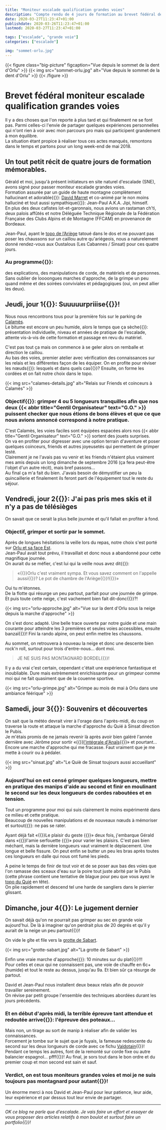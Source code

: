 ```yaml
---
title: "Moniteur escalade qualification grandes voies"
description: "Compte rendu de 4 jours de formation au brevet fédéral de moniteur escalade qualification grandes voies à la FFCAM"
date: 2020-03-27T11:23:47+01:00
publishdate: 2020-03-26T11:23:47+01:00
lastmod: 2020-03-27T11:23:47+01:00

tags: ["escalade", "grande voie"]
categories: ["escalade"]

img: "sommet-orlu.jpg"
---
```


{{< figure class="big-picture" figcaption="Vue depuis le sommet de la dent d'Orlu" >}}
  {{< img src="sommet-orlu.jpg" alt="Vue depuis le sommet de la dent d'Orlu" >}}
{{< /figure >}}

# Brevet fédéral moniteur escalade qualification grandes voies

Il y a des choses que l'on reporte à plus tard et qui finalement ne se font pas. Parmi celles-ci l'envie de partager quelques expériences personnelles qui n'ont rien à voir avec mon parcours pro mais qui participent grandement à mon équilibre.  
La situation étant propice à réaliser tous ces actes manqués, remontons dans le temps et partons pour un long week-end de mai 2018.

## Un tout petit récit de quatre jours de formation mémorables.

Gérald et moi, jusqu'à présent initiateurs en site naturel d'escalade (SNE), avons signé pour passer moniteur escalade grandes voies.  
Formation assurée par un guide de haute montagne complètement hallucinant et adorable{{<nbsp>}}: [David Marret](https://oncledav.blogspot.com/) et co-animé par le non moins halluciné et tout aussi sympathique{{<nbsp>}}: Jean-Paul A.K.A. Jipi, himself.  
En plus des deux cafistes lot-et-garonnais, nous avions un rastaman ch'ti, deux palois affûtés et notre Déléguée Technique Régionale de la Fédération Française des Clubs Alpins et de Montagne (FFCAM) en provenance de Bordeaux.

Jean-Paul, ayant le [topo de l’Ariège](http://cafma.free.fr/) tatoué dans le dos et ne pouvant pas poser les chaussons sur un caillou autre qu'ariégeois, nous a naturelement donné rendez-vous aux Oustalous (Les Cabannes / Sinsat) pour ces quatre jours.

### Au programme{{<nbsp>}}:

des explications, des manipulations de corde, de matériels et de personnes. Sans oublier de loooongues marches d'approche, de la grimpe un peu quand même et des soirées conviviales et pédagogiques (oui, on peut allier les deux).

## Jeudi, jour 1{{<nbsp>}}: Suuuuurpriiise{{<nbsp>}}!

Nous nous rencontrons tous pour la première fois sur le parking de [Calamès](http://cafma.free.fr/calames/fr_cal.htm).  
Le bitume est encore un peu humide, alors le temps que ça sèche{{<nbsp>}}: présentation individuelle, niveau et années de pratique de l'escalade, attente vis-à-vis de cette formation et passage en revu du matériel.

C'est pas tout ça mais on commence à se geler alors on remballe et direction le caillou.  
Au bas des voies, premier atelier avec vérification des connaissances sur les relais et les différentes façon de les équiper. On en profite pour réviser les nœuds{{<nbsp>}}: lesquels et dans quels cas{{<nbsp>}}? Ensuite, on forme les cordées et on fait notre choix dans le topo.

{{< img src="calames-details.jpg" alt="Relais sur Friends et coinceurs à Calamès" >}}

### Objectif{{<nbsp>}}: grimper 4 ou 5 longueurs tranquilles afin que nos deux {{< abbr title="Gentil Organisateur" text="G.O." >}} puissent checker que nous étions de bons élèves et que ce que nous avions annoncé correspond à notre pratique.  

C'est Calamès, les voies faciles sont équipées espacées alors nos {{< abbr title="Gentil Organisateur" text="G.O." >}} sortent des jouets surprises.  
On va en profiter pour digresser avec une option terrain d'aventure et poser quelques coinceurs, friends et autres joyeusetés qui permettent de grimper lesté.  
Clairement je ne l'avais pas vu venir et les friends n'étaient plus vraiment mes amis depuis un long dimanche de septembre 2016 (ça fera peut-être l'objet d'un autre récit), mais bref passons…  
Au final ça m'a fait du bien. J'avais besoin de démystifier un peu la quincaillerie et finalement ils feront parti de l'équipement tout le reste du séjour.

## Vendredi, jour 2{{<nbsp>}}: J'ai pas pris mes skis et il n'y a pas de télésièges

On savait que ce serait la plus belle journée et qu'il fallait en profiter à fond.

### Objectif, grimper et sortir par le sommet.

Après de longues hésitations la veille lors du repas, notre choix s'est porté sur [Orlu et sa face Est](http://cafma.free.fr/Orlu/fr_orlu.htm).  
Jean-Paul avait tout prévu, il travaillait et donc nous a abandonné pour cette magnifique journée.  
On aurait du se méfier, c'est lui qui la veille nous avez dit{{<nbsp>}}:

> «{{<nbsp>}}Orlu c'est vraiment sympa. Et vous savez comment on l'appelle aussi{{<nbsp>}}? Le pot de chambre de l'Ariège{{<nbsp>}}!{{<nbsp>}}»

Oui tu m'étonnes.  
De la flotte qui résurge un peu partout, parfait pour une journée de grimpe. Et puis toute cette neige, c'est vachement bien fait dit-donc{{<nbsp>}}?!

{{< img src="orlu-approche.jpg" alt="Vue sur la dent d'Orlu sous la neige depuis la marche d'approche" >}}

On s'est donc adapté. Une belle trace ouverte par notre guide et une main courante pour atteindre les 3 premières et seules voies accessibles, ensuite banzaï{{<nbsp>}}! Fini la rando alpine, on peut enfin mettre les chaussons.

Au sommet, on retrouvera à nouveau la neige et donc une descente bien rock'n roll, surtout pour trois d'entre-nous… dont moi.

> JE NE SUIS PAS MONTAGNARD BORDEL{{<nbsp>}}!

Il y a du vrai c'est certain, cependant c'était une expérience fantastique et inoubliable. Dure mais extrèmement enrichissante pour un grimpeur comme moi qui ne fait quasiment que de la couenne sportive.

{{< img src="orlu-grimpe.jpg" alt="Grimpe au mois de mai à Orlu dans une ambiance féérique" >}}

## Samedi, jour 3{{<nbsp>}}: Souvenirs et découvertes

On sait que la météo devrait virer à l'orage dans l'après-midi, du coup on traverse la route et attaque la marche d'approche du Quié à Sinsat direction le Pubis.  
Je m'étais promis de ne jamais revenir là après avoir bien galéré l'année dernière avec Jérôme pour sortir «{{<nbsp>}}[l'intégrale d'Anaïs](/blog/integrale-anais/){{<nbsp>}}» et pourtant…  
Encore une marche d'approche qui me fracasse. Faut vraiment que je me mette à courir ou à pédaler.  

{{< img src="sinsat.jpg" alt="Le Quiè de Sinsat toujours aussi accueillant" >}}

### Aujourd'hui on est censé grimper quelques longueurs, mettre en pratique des manips d'aide au second et finir en moulinant le second sur les deux longueurs de cordes raboutées et en tension.

Tout un programme pour moi qui suis clairement le moins expérimenté dans ce milieu et cette pratique.  
Beaucoup de nouvelles manipulations et de nouveaux nœuds à mémoriser et surtout{{<nbsp>}}: ne pas se rater.  

Ayant déjà fait «{{<nbsp>}}Le plaisir du geste {{<nbsp>}}» deux fois, j'embarque Gérald dans «{{<nbsp>}}l'amie serfouette {{<nbsp>}}» pour varier les plaisirs. C'est pas bien méchant, mais la dernière longueurs vaut vraiment le déplacement. Une longue et belle fissure. On peut enfin se butter un peu les bras après toutes ces longueurs en dalle qui nous ont fumé les pieds.

A peine le temps de finir de tout voir et de se poser aux bas des voies que l'on ramasse des sceaux d'eau sur la poire tout juste abrité par le Pubis (cette phrase contient une tentative de blague pour peu que vous ayez le [topo du Quié](http://cafma.free.fr/Sinsat/fr_sins.htm) en tête).  
On plie rapidement et descend tel une harde de sangliers dans le pierrier glissant.

## Dimanche, jour 4{{<nbsp>}}: Le jugement dernier

On savait déjà qu'on ne pourrait pas grimper au sec en grande voie aujourd'hui. De là à imaginer qu'on perdrait plus de 20 degrés et qu'il y aurait de la neige un peu partout{{<nbsp>}}!

On vide le gîte et file vers la [grotte de Sabart](http://cafma.free.fr/sabart/fr_sabart.htm).  

{{< img src="grotte-sabart.jpg" alt="La grotte de Sabart" >}}

Enfin une vraie marche d'approche{{<nbsp>}}: 10 minutes sur du plat{{<nbsp>}}!!!  
Pour celles et ceux qui ne connaissent pas, une voie de chauffe en 6c+ (humide) et tout le reste au dessus, jusqu'au 9a. Et bien sûr ça résurge de partout.

David et Jean-Paul nous installent deux beaux relais afin de pouvoir travailler sereinement.  
On révise par petit groupe l'ensemble des techniques abordées durant les jours précédents.  

### Et en début d'après midi, la terrible épreuve tant attendue et redoutée arrive{{<nbsp>}}: l'épreuve des poteaux…

Mais non, un tirage au sort de manip à réaliser afin de valider les connaissances.  
Forcement je tombe sur le sujet que je fuyais, la fameuse redescente du second sur les deux longueurs de corde avec ce fichu [Valdotain](https://www.lesnoeuds.com/noeud-138-noeud-valdotain.html){{<nbsp>}}! Pendant ce temps les autres, font de la remonté sur corde fixe ou autre balancier espagnol… pfff{{<nbsp>}}!
Au final, je sors tout dans le bon ordre et du premier coup et mon second est sain et sauf.

### Verdict, on est tous moniteurs grandes voies et moi je ne suis toujours pas montagnard pour autant{{<nbsp>}}!

Un énorme merci à nos David et Jean-Paul pour leur patience, leur aide, leur expérience et par dessus tout leur envie de partager.

---

*OK ce blog ne parle que d'escalade. Je vais faire un effort et essayer de vous proposer des articles relatifs à mon boulot et surtout faire un portfolio{{<nbsp>}}!*